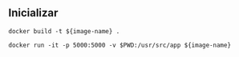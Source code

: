 ## Inicializar

```
docker build -t ${image-name} .
```

```
docker run -it -p 5000:5000 -v $PWD:/usr/src/app ${image-name}
```

